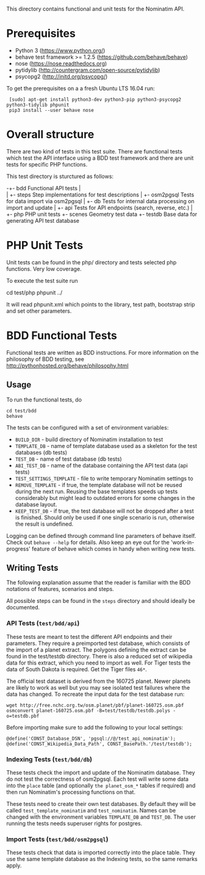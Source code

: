 This directory contains functional and unit tests for the Nominatim API.

Prerequisites
=============

 * Python 3 (https://www.python.org/)
 * behave test framework >= 1.2.5 (https://github.com/behave/behave)
 * nose (https://nose.readthedocs.org)
 * pytidylib (http://countergram.com/open-source/pytidylib)
 * psycopg2 (http://initd.org/psycopg/)

To get the prerequisites on a a fresh Ubuntu LTS 16.04 run:

     [sudo] apt-get install python3-dev python3-pip python3-psycopg2 python3-tidylib phpunit
     pip3 install --user behave nose


Overall structure
=================

There are two kind of tests in this test suite. There are functional tests
which test the API interface using a BDD test framework and there are unit
tests for specific PHP functions.

This test directory is sturctured as follows:

 -+-   bdd         Functional API tests
  | \
  | +-  steps      Step implementations for test descriptions
  | +-  osm2pgsql  Tests for data import via osm2pgsql
  | +-  db         Tests for internal data processing on import and update
  | +-  api        Tests for API endpoints (search, reverse, etc.)
  |
  +-   php         PHP unit tests
  +-   scenes      Geometry test data
  +-   testdb      Base data for generating API test database


PHP Unit Tests
==============

Unit tests can be found in the php/ directory and tests selected php functions.
Very low coverage.

To execute the test suite run

   cd test/php
   phpunit ../

It will read phpunit.xml which points to the library, test path, bootstrap
strip and set other parameters.


BDD Functional Tests
====================

Functional tests are written as BDD instructions. For more information on
the philosophy of BDD testing, see http://pythonhosted.org/behave/philosophy.html

Usage
-----

To run the functional tests, do

    cd test/bdd
    behave

The tests can be configured with a set of environment variables:

 * `BUILD_DIR` - build directory of Nominatim installation to test
 * `TEMPLATE_DB` - name of template database used as a skeleton for
                   the test databases (db tests)
 * `TEST_DB` - name of test database (db tests)
 * `ABI_TEST_DB` - name of the database containing the API test data (api tests)
 * `TEST_SETTINGS_TEMPLATE` - file to write temporary Nominatim settings to
 * `REMOVE_TEMPLATE` - if true, the template database will not be reused during
                       the next run. Reusing the base templates speeds up tests
                       considerably but might lead to outdated errors for some
                       changes in the database layout.
 * `KEEP_TEST_DB` - if true, the test database will not be dropped after a test
                    is finished. Should only be used if one single scenario is
                    run, otherwise the result is undefined.

Logging can be defined through command line parameters of behave itself. Check
out `behave --help` for details. Also keep an eye out for the 'work-in-progress'
feature of behave which comes in handy when writing new tests.

Writing Tests
-------------

The following explanation assume that the reader is familiar with the BDD
notations of features, scenarios and steps.

All possible steps can be found in the `steps` directory and should ideally
be documented.

### API Tests (`test/bdd/api`)

These tests are meant to test the different API endpoints and their parameters.
They require a preimported test database, which consists of the import of a
planet extract. The polygons defining the extract can be found in the test/testdb
directory. There is also a reduced set of wikipedia data for this extract,
which you need to import as well. For Tiger tests the data of South Dakota
is required. Get the Tiger files `46*`.

The official test dataset is derived from the 160725 planet. Newer
planets are likely to work as well but you may see isolated test
failures where the data has changed. To recreate the input data
for the test database run:

    wget http://free.nchc.org.tw/osm.planet/pbf/planet-160725.osm.pbf
    osmconvert planet-160725.osm.pbf -B=test/testdb/testdb.polys -o=testdb.pbf

Before importing make sure to add the following to your local settings:

    @define('CONST_Database_DSN', 'pgsql://@/test_api_nominatim');
    @define('CONST_Wikipedia_Data_Path', CONST_BasePath.'/test/testdb');

### Indexing Tests (`test/bdd/db`)

These tests check the import and update of the Nominatim database. They do not
test the correctness of osm2pgsql. Each test will write some data into the `place`
table (and optionally `the planet_osm_*` tables if required) and then run
Nominatim's processing functions on that.

These tests need to create their own test databases. By default they will be
called `test_template_nominatim` and `test_nominatim`. Names can be changed with
the environment variables `TEMPLATE_DB` and `TEST_DB`. The user running the tests
needs superuser rights for postgres.

### Import Tests (`test/bdd/osm2pgsql`)

These tests check that data is imported correctly into the place table. They
use the same template database as the Indexing tests, so the same remarks apply.
